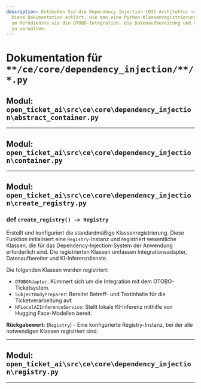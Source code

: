 ```yaml
---
description: Entdecken Sie die Dependency Injection (DI) Architektur von Open Ticket AI.
  Diese Dokumentation erklärt, wie man eine Python-Klassenregistrierung erstellt und verwendet,
  um Kerndienste wie die OTOBO-Integration, die Datenaufbereitung und die lokale Hugging Face AI-Inferenz
  zu verwalten.
---
```

# Dokumentation für `**/ce/core/dependency_injection/**/*.py`

## Modul: `open_ticket_ai\src\ce\core\dependency_injection\abstract_container.py`



---

## Modul: `open_ticket_ai\src\ce\core\dependency_injection\container.py`



---

## Modul: `open_ticket_ai\src\ce\core\dependency_injection\create_registry.py`



### <span class='text-warning'>def</span> `create_registry() -> Registry`

Erstellt und konfiguriert die standardmäßige Klassenregistrierung.
Diese Funktion initialisiert eine `Registry`-Instanz und registriert wesentliche Klassen,
die für das Dependency-Injection-System der Anwendung erforderlich sind. Die registrierten Klassen
umfassen Integrationsadapter, Datenaufbereiter und KI-Inferenzdienste.

Die folgenden Klassen werden registriert:
- `OTOBOAdapter`: Kümmert sich um die Integration mit dem OTOBO-Ticketsystem.
- `SubjectBodyPreparer`: Bereitet Betreff- und Textinhalte für die Ticketverarbeitung auf.
- `HFLocalAIInferenceService`: Stellt lokale KI-Inferenz mithilfe von Hugging Face-Modellen bereit.

**Rückgabewert:** (`Registry`) - Eine konfigurierte Registry-Instanz, bei der alle notwendigen Klassen registriert sind.



---

## Modul: `open_ticket_ai\src\ce\core\dependency_injection\registry.py`



---